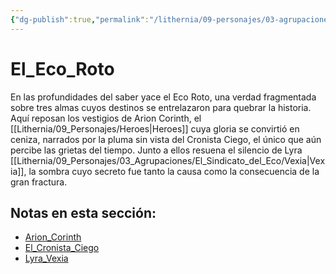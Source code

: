 ```yaml
---
{"dg-publish":true,"permalink":"/lithernia/09-personajes/03-agrupaciones/el-eco-roto/home/"}
---
```


# El_Eco_Roto

En las profundidades del saber yace el Eco Roto, una verdad fragmentada sobre tres almas cuyos destinos se entrelazaron para quebrar la historia. Aquí reposan los vestigios de Arion Corinth, el [[Lithernia/09_Personajes/Heroes\|Heroes]] cuya gloria se convirtió en ceniza, narrados por la pluma sin vista del Cronista Ciego, el único que aún percibe las grietas del tiempo. Junto a ellos resuena el silencio de Lyra [[Lithernia/09_Personajes/03_Agrupaciones/El_Sindicato_del_Eco/Vexia\|Vexia]], la sombra cuyo secreto fue tanto la causa como la consecuencia de la gran fractura.

## Notas en esta sección:
- [Arion_Corinth](./Arion_Corinth.md)
- [El_Cronista_Ciego](./El_Cronista_Ciego.md)
- [Lyra_Vexia](./Lyra_Vexia.md)

